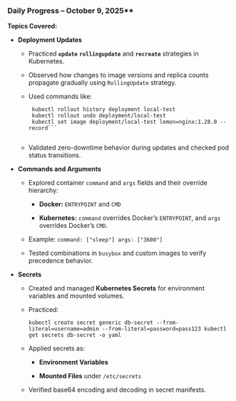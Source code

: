 
### Daily Progress – October 9, 2025**

**Topics Covered:**

- **Deployment Updates**
    
    - Practiced **`update`** **`rollingupdate`** and **`recreate`** strategies in Kubernetes.
        
    - Observed how changes to image versions and replica counts propagate gradually using `RollingUpdate` strategy.
        
    - Used commands like:
        
       ```kubectl rollout status deployment local-test   
        kubectl rollout history deployment local-test   
        kubectl rollout undo deployment/local-test  
        kubectl set image deployment/local-test lemon=nginx:1.28.0 --record```
        
    - Validated zero-downtime behavior during updates and checked pod status transitions.
        
- **Commands and Arguments**
    
    - Explored container `command` and `args` fields and their override hierarchy:
        
        - **Docker:** `ENTRYPOINT` and `CMD`
            
        - **Kubernetes:** `command` overrides Docker’s `ENTRYPOINT`, and `args` overrides Docker’s `CMD`.
            
    - Example:
        `command: ["sleep"] args: ["3600"]`
        
    - Tested combinations in `busybox` and custom images to verify precedence behavior.
        
- **Secrets**
    
    - Created and managed **Kubernetes Secrets** for environment variables and mounted volumes.
        
    - Practiced:
        
        `kubectl create secret generic db-secret --from-literal=username=admin --from-literal=password=pass123 kubectl get secrets db-secret -o yaml`
        
    - Applied secrets as:
        
        - **Environment Variables**
            
        - **Mounted Files** under `/etc/secrets`
            
    - Verified base64 encoding and decoding in secret manifests.
